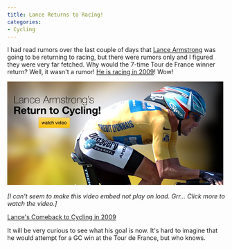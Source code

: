 ```yaml
---
title: Lance Returns to Racing!
categories:
- Cycling
---
```


I had read rumors over the last couple of days that [Lance Armstrong](http://lancearmstrong.com/) was going to be returning to racing, but there were rumors only and I figured they were very far fetched. Why would the 7-time Tour de France winner return?
Well, it wasn't a rumor! [He is racing in 2009](http://www.livestrong.com/lance2009/)! Wow!

[![Lance Returns to Cycling.png](/assets/posts/2008/lance-returns-to-cycling.png)](http://www.livestrong.com/lance2009/)

_[I can't seem to make this video embed not play on load. Grr... Click more to watch the video.]_<!-- more -->



  
[Lance's Comeback to Cycling in 2009](http://www.livestrong.com/lance2009/)


It will be very curious to see what his goal is now. It's hard to imagine that he would attempt for a GC win at the Tour de France, but who knows.
